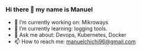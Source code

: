 ### Hi there 👋 my name is Manuel

- 🔭 I’m currently working on: Mikroways
- 🌱 I’m currently learning: logging tools.
- 💬 Ask me about: Devops, Kubernetes, Docker
- 📫 How to reach me: manuelchichi96@gmail.com
